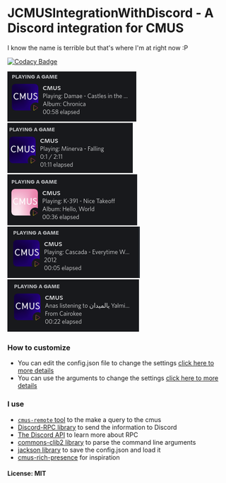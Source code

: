 # JCMUSIntegrationWithDiscord - A Discord integration for CMUS
I know the name is terrible but that's where I'm at right now :P

[![Codacy Badge](https://app.codacy.com/project/badge/Grade/dd42f7e96aa24494a734e2b7ae06a955)](https://www.codacy.com?utm_source=github.com&amp;utm_medium=referral&amp;utm_content=Anas-Elgarhy/JCmusIntegrationWithDiscord&amp;utm_campaign=Badge_Grade)

<img alt="image 1" src="./Screenshots/1.png">
<img alt="image 2" src="./Screenshots/2.gif">
<img alt="image 3" src="./Screenshots/3.png">
<img alt="image 4" src="./Screenshots/4.png">
<img alt="image 5" src="./Screenshots/5.png">

### How to customize 
- You can edit the config.json file to change the settings [click here to more details](./Config.md)
- You can use the arguments to change the settings [click here to more details](./Arguments.md)

### I use
- [`cmus-remote` tool](https://github.com/cmus/cmus) to the make a query to the cmus
- [Discord-RPC library](https://github.com/Vatuu/discord-rpc) to send the information to Discord
- [The Discord API](https://discordapp.com/developers/docs/intro) to learn more about RPC
- [commons-clib2 library](https://github.com/apache/commons-cli) to parse the command line arguments
- [jackson library](https:github.com/FasterXML/jackson-databind) to save the config.json and load it
- [cmus-rich-presence](https://github.com/pascalpuffke/cmus-rich-presence) for inspiration

#### License: MIT